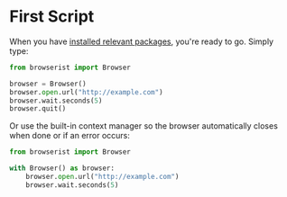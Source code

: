 # First Script
When you have [installed relevant packages](installation.md), you're ready to go. Simply type:

```python
from browserist import Browser

browser = Browser()
browser.open.url("http://example.com")
browser.wait.seconds(5)
browser.quit()
```

Or use the built-in context manager so the browser automatically closes when done or if an error occurs:

```python
from browserist import Browser

with Browser() as browser:
    browser.open.url("http://example.com")
    browser.wait.seconds(5)
```
